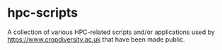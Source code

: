 # hpc-scripts

A collection of various HPC-related scripts and/or applications used by https://www.cropdiversity.ac.uk that have been made public.
